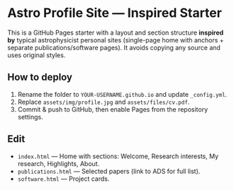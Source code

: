 # Astro Profile Site — Inspired Starter

This is a GitHub Pages starter with a layout and section structure **inspired by** typical astrophysicist personal sites (single-page home with anchors + separate publications/software pages). It avoids copying any source and uses original styles.

## How to deploy
1. Rename the folder to `YOUR-USERNAME.github.io` and update `_config.yml`.
2. Replace `assets/img/profile.jpg` and `assets/files/cv.pdf`.
3. Commit & push to GitHub, then enable Pages from the repository settings.

## Edit
- `index.html` — Home with sections: Welcome, Research interests, My research, Highlights, About.
- `publications.html` — Selected papers (link to ADS for full list).
- `software.html` — Project cards.
